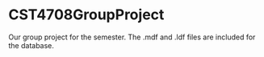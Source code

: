# CST4708GroupProject
Our group project for the semester.
The .mdf and .ldf files are included for the database.
